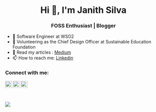 <h1 align="center">Hi 👋, I'm Janith Silva</h1>
<h3 align="center">FOSS Enthusiast | Blogger </h3>

- 🏢 Software Engineer at WSO2
- 🔭 Volunteering as the Chief Design Officer at Sustainable Education Foundation
- 📖 Read my articles : [Medium](https://janithrs.medium.com/)
- 📫 How to reach me: [Linkedin](https://www.linkedin.com/in/janithrs/)

### Connect with me:

[<img align="center" alt="Janith Silva | Twitter" width="22px" src="https://cdn.jsdelivr.net/npm/simple-icons@v3/icons/twitter.svg" />][twitter]
[<img align="left" alt="Janith Silva | LinkedIn" width="22px" src="https://cdn.jsdelivr.net/npm/simple-icons@v3/icons/linkedin.svg" />][linkedin]
[<img align="left" alt="Janith Silva | Instagram" width="22px" src="https://cdn.jsdelivr.net/npm/simple-icons@v3/icons/instagram.svg" />][instagram]

<br/>

[![](https://github-readme-stats.vercel.app/api?username=janithRS&hide_border=true&hide_title=true)](https://github.com/janithRS/github-readme-stats)


[twitter]: https://twitter.com/JanithRS
[linkedin]: https://linkedin.com/in/janithrs
[github]: https://github.com/janithRS
[instagram]: https://www.instagram.com/janithrs
